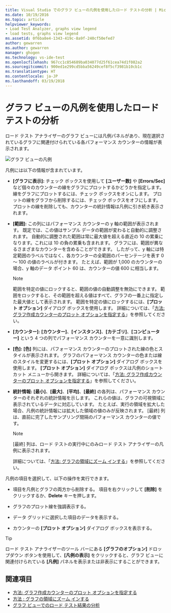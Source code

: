 ```yaml
---
title: Visual Studio でのグラフ ビューの凡例を使用したロード テストの分析 | Microsoft Docs
ms.date: 10/19/2016
ms.topic: article
helpviewer_keywords:
- Load Test Analyzer, graphs view legend
- load tests, graphs view legend
ms.assetid: 0f6ba8e4-1343-419c-8a9f-240cf50efed7
author: gewarren
ms.author: gewarren
manager: ghogen
ms.technology: vs-ide-test
ms.openlocfilehash: 967cc1c854689ba034077d25f61cea74d1f082a2
ms.sourcegitcommit: 900ed1e299cd5bba56249cef8f5cf3981b10cb1c
ms.translationtype: HT
ms.contentlocale: ja-JP
ms.lasthandoff: 03/19/2018
---
```

# <a name="using-the-graphs-view-legend-to-analyze-load-tests"></a>グラフ ビューの凡例を使用したロード テストの分析

ロード テスト アナライザーのグラフ ビューには凡例パネルがあり、現在選択されているグラフに関連付けられている各パフォーマンス カウンターの情報が表示されます。

![グラフ ビューの凡例](../test/media/load_viewlegend.png "Load_ViewLegend")

凡例には以下の情報が含まれています。

-   **[グラフに表示]:** チェック ボックスを使用して **[ユーザー数]** や **[Errors/Sec]** など個々のカウンターの線をグラフにプロットするかどうかを指定します。 線をグラフにプロットするには、チェック ボックスをオンにします。 プロットの線をグラフから削除するには、チェック ボックスをオフにします。 プロットの線を削除しても、カウンターの統計情報は凡例に引き続き表示されます。

-   **[範囲]:** この列にはパフォーマンス カウンターの y 軸の範囲が表示されます。 既定では、この値はサンプル データの範囲が変わると自動的に調整されます。 自動的に調整された範囲は常に最大値を超える直近の 10 の累乗になります。これには 10 の負の累乗も含まれます。 グラフには、範囲が異なるさまざまなカウンターを含めることができます。 したがって、y 軸には特定範囲のラベルではなく、各カウンターの全範囲のパーセンテージを表す 0 ～ 100 の値のラベルが付きます。 たとえば、範囲が 1,000 のカウンターの場合、y 軸のデータ ポイント 60 は、カウンターの値 600 に相当します。

    > [!NOTE]
    > 範囲を特定の値にロックすると、範囲の値の自動調整を無効にできます。 範囲をロックすると、その範囲を超える値はすべて、グラフの一番上に指定した最大値として表示されます。 範囲を特定の値にロックするには、**[プロット オプション]** ダイアログ ボックスを使用します。 詳細については、「[方法: グラフ作成カウンターのプロット オプションを指定する](../test/how-to-specify-plot-options-for-graphing-counters.md)」を参照してください。

-   **[カウンター]:** **[カウンター]**、**[インスタンス]**、**[カテゴリ]**、**[コンピューター]** という 4 つの列でパフォーマンス カウンターを一意に識別します。

-   **[色]:** **[色]** 列には、パフォーマンス カウンターのプロットされた線の色とスタイルが表示されます。 グラフのパフォーマンス カウンターの色または線のスタイルを変更するには、**[プロット オプション]** ダイアログ ボックスを使用します。 **[プロット オプション]** ダイアログ ボックスは凡例のショートカット メニューから開きます。 詳細については、「[方法: グラフ作成カウンターのプロット オプションを指定する](../test/how-to-specify-plot-options-for-graphing-counters.md)」を参照してください。

-   **統計情報:** **[最小]**、**[最大]**、**[平均]**、**[最終]** の各列は、パフォーマンス カウンターのそれぞれの統計情報を示します。 これらの値は、グラフの可視領域に表示されているデータに対応しています。 たとえば、実行の領域を拡大した場合、凡例の統計情報には拡大した領域の値のみが反映されます。 [最終] 列は、直前に完了したサンプリング間隔のパフォーマンス カウンターの値です。

    > [!NOTE]
    > [最終] 列は、ロード テストの実行中にのみロード テスト アナライザーの凡例に表示されます。

     詳細については、「[方法: グラフの領域にズーム インする](../test/how-to-zoom-in-on-a-region-of-the-graph-in-load-test-results.md)」を参照してください。

凡例の項目を選択して、以下の操作を実行できます。

-   項目を凡例とグラフの両方から削除する。 項目を右クリックして **[削除]** をクリックするか、**Delete** キーを押します。

-   グラフのプロット線を強調表示する。

-   データ グリッドに選択した項目のデータを表示する。

-   カウンターの **[プロット オプション]** ダイアログ ボックスを表示する。

> [!TIP]
> ロード テスト アナライザーのツール バーにある **[グラフのオプション]** ドロップダウン ボタンを使用して、**[凡例の表示]** をクリックすると、グラフ ビューに関連付けられている **[凡例]** パネルを表示または非表示にすることができます。

## <a name="see-also"></a>関連項目

- [方法: グラフ作成カウンターのプロット オプションを指定する](../test/how-to-specify-plot-options-for-graphing-counters.md)
- [方法 : グラフの領域にズーム インする](../test/how-to-zoom-in-on-a-region-of-the-graph-in-load-test-results.md)
- [グラフ ビューでのロード テスト結果の分析](../test/analyze-load-test-results-in-the-graphs-view.md)